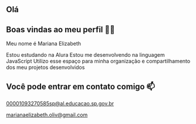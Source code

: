 ## Olá
## Boas vindas ao meu perfil 💙💙
Meu nome é Mariana Elizabeth

Estou estudando na Alura
Estou me desenvolvendo na linguagem JavaScript
Utilizo esse espaço para minha organização e compartilhamento dos meu projetos desenvolvidos

## Você pode entrar em contato comigo 📫
00001093270585sp@al.educacao.sp.gov.br

marianaelizabeth.oliv@gmail.com
